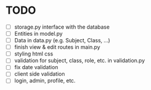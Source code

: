 # TODO
- [ ] storage.py interface with the database
- [ ] Entities in model.py
- [ ] Data in data.py (e.g. Subject, Class, ...)
- [ ] finish view & edit routes in main.py
- [ ] styling html css
- [ ] validation for subject, class, role, etc. in validation.py
- [ ] fix date validation
- [ ] client side validation
- [ ] login, admin, profile, etc.